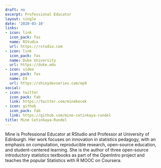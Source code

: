 ```yaml
---
draft: no
excerpt: Professional Educator
layout: single
date: '2020-03-10'
links:
- icon: link
  icon_pack: fas
  name: RStudio
  url: https://rstudio.com
- icon: link
  icon_pack: fas
  name: Duke University
  url: https://duke.edu
- icon: video
  icon_pack: fas
  name: E9
  url: https://shinydevseries.com/ep9
social:
- icon: twitter
  icon_pack: fab
  link: https://twitter.com/minebocek
- icon: github
  icon_pack: fab
  link: https://github.com/mine-cetinkaya-rundel
title: Mine Cetinkaya-Rundel
---
```


Mine is Professional Educator at RStudio and Professor at University of Edinburgh. Her work focuses on innovation in statistics pedagogy, with an emphasis on computation, reproducible research, open-source education, and student-centered learning. She is the author of three open-source introductory statistics textbooks as part of the OpenIntro project and teaches the popular Statistics with R MOOC on Coursera.
